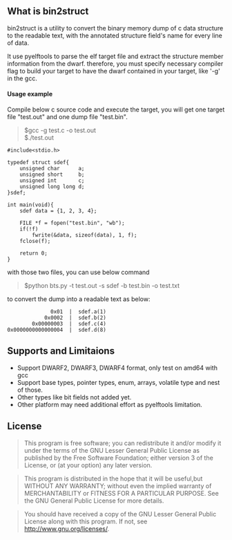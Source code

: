 ## What is bin2struct
bin2struct is a utility to convert the binary memory dump of c data structure to the readable text, with the annotated structure field's name for every line of data. 

It use pyelftools to parse the elf target file and extract the structure member information from the dwarf. therefore, you must specify necessary compiler flag to build your target to have the dwarf contained in your target, like '-g' in the gcc.

#### Usage example
Compile below c source code and execute the target, you will get one target file "test.out" and one dump file "test.bin". 

> $gcc -g test.c -o test.out   
> $./test.out 

	#include<stdio.h>

	typedef struct sdef{
		unsigned char      a;
		unsigned short     b;
		unsigned int       c;
		unsigned long long d;
	}sdef;

	int main(void){
		sdef data = {1, 2, 3, 4};
		
		FILE *f = fopen("test.bin", "wb");
		if(!f)
			fwrite(&data, sizeof(data), 1, f);
		fclose(f);

		return 0;
	}

with those two files, you can use below command 
> $python bts.py -t test.out -s sdef -b test.bin -o test.txt  

to convert the dump into a readable text as below:

	              0x01  |  sdef.a(1)
	            0x0002  |  sdef.b(2)
	        0x00000003  |  sdef.c(4)
	0x0000000000000004  |  sdef.d(8)



## Supports and Limitaions
- Support DWARF2, DWARF3, DWARF4 format, only test on amd64 with gcc
- Support base types, pointer types, enum, arrays, volatile type and nest of those.
- Other types like bit fields not added yet. 
- Other platform may need additional effort as pyelftools limitation.

## License
>This program is free software; you can redistribute it and/or modify it under
> the terms of the GNU Lesser General Public License as published by the Free
> Software Foundation; either version 3 of the License, or (at your option) any
> later version.

> This program is distributed in the hope that it will be useful,but WITHOUT ANY
> WARRANTY; without even the implied warranty of MERCHANTABILITY or FITNESS
> FOR A PARTICULAR PURPOSE. See the GNU General Public License for more details.

> You should have received a copy of the GNU Lesser General Public License along
> with this program. If not, see <http://www.gnu.org/licenses/>.
